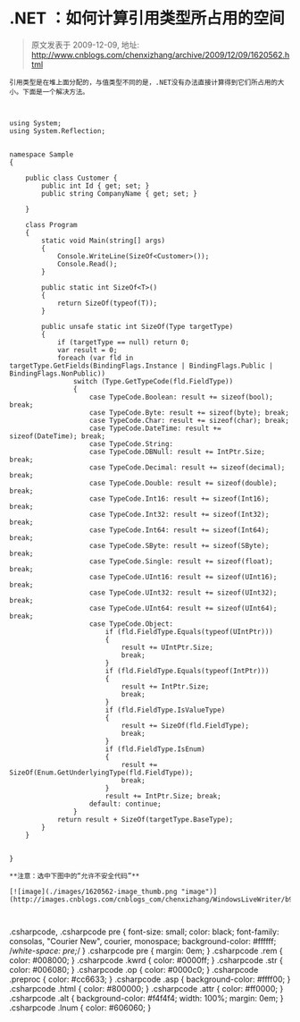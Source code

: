 # .NET ：如何计算引用类型所占用的空间 
> 原文发表于 2009-12-09, 地址: http://www.cnblogs.com/chenxizhang/archive/2009/12/09/1620562.html 



```
引用类型是在堆上面分配的，与值类型不同的是，.NET没有办法直接计算得到它们所占用的大小。下面是一个解决方法。
```

```
 
```

```
using System;
using System.Reflection;


namespace Sample
{

    public class Customer {
        public int Id { get; set; }
        public string CompanyName { get; set; }

    }

    class Program
    {
        static void Main(string[] args)
        {
            Console.WriteLine(SizeOf<Customer>());
            Console.Read();
        }

        public static int SizeOf<T>()
        {
            return SizeOf(typeof(T));
        }

        public unsafe static int SizeOf(Type targetType)
        {
            if (targetType == null) return 0;
            var result = 0;
            foreach (var fld in targetType.GetFields(BindingFlags.Instance | BindingFlags.Public | BindingFlags.NonPublic))
                switch (Type.GetTypeCode(fld.FieldType))
                {
                    case TypeCode.Boolean: result += sizeof(bool); break;
                    case TypeCode.Byte: result += sizeof(byte); break;
                    case TypeCode.Char: result += sizeof(char); break;
                    case TypeCode.DateTime: result += sizeof(DateTime); break;
                    case TypeCode.String:
                    case TypeCode.DBNull: result += IntPtr.Size; break;
                    case TypeCode.Decimal: result += sizeof(decimal); break;
                    case TypeCode.Double: result += sizeof(double); break;
                    case TypeCode.Int16: result += sizeof(Int16); break;
                    case TypeCode.Int32: result += sizeof(Int32); break;
                    case TypeCode.Int64: result += sizeof(Int64); break;
                    case TypeCode.SByte: result += sizeof(SByte); break;
                    case TypeCode.Single: result += sizeof(float); break;
                    case TypeCode.UInt16: result += sizeof(UInt16); break;
                    case TypeCode.UInt32: result += sizeof(UInt32); break;
                    case TypeCode.UInt64: result += sizeof(UInt64); break;
                    case TypeCode.Object:
                        if (fld.FieldType.Equals(typeof(UIntPtr)))
                        {
                            result += UIntPtr.Size;
                            break;
                        }
                        if (fld.FieldType.Equals(typeof(IntPtr)))
                        {
                            result += IntPtr.Size;
                            break;
                        }
                        if (fld.FieldType.IsValueType)
                        {
                            result += SizeOf(fld.FieldType);
                            break;
                        }
                        if (fld.FieldType.IsEnum)
                        {
                            result += SizeOf(Enum.GetUnderlyingType(fld.FieldType));
                            break;
                        }
                        result += IntPtr.Size; break;
                    default: continue;
                }
            return result + SizeOf(targetType.BaseType);
        } 
    }


}

```

```
**注意：选中下图中的“允许不安全代码”**
```

```
[![image](./images/1620562-image_thumb.png "image")](http://images.cnblogs.com/cnblogs_com/chenxizhang/WindowsLiveWriter/b9bef5508bb5.NET_11F02/image_2.png) 
```

```
 
```

.csharpcode, .csharpcode pre
{
 font-size: small;
 color: black;
 font-family: consolas, "Courier New", courier, monospace;
 background-color: #ffffff;
 /*white-space: pre;*/
}
.csharpcode pre { margin: 0em; }
.csharpcode .rem { color: #008000; }
.csharpcode .kwrd { color: #0000ff; }
.csharpcode .str { color: #006080; }
.csharpcode .op { color: #0000c0; }
.csharpcode .preproc { color: #cc6633; }
.csharpcode .asp { background-color: #ffff00; }
.csharpcode .html { color: #800000; }
.csharpcode .attr { color: #ff0000; }
.csharpcode .alt 
{
 background-color: #f4f4f4;
 width: 100%;
 margin: 0em;
}
.csharpcode .lnum { color: #606060; }
